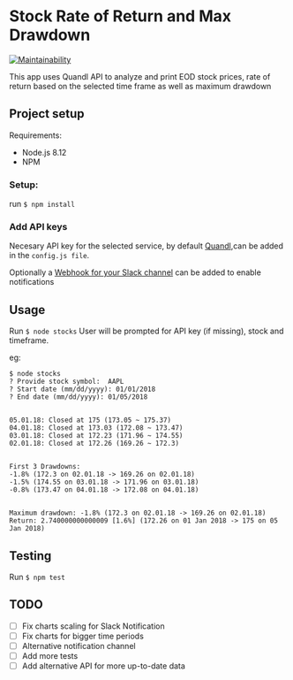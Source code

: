 # Stock Rate of Return and Max Drawdown

[![Maintainability](https://api.codeclimate.com/v1/badges/a8a2a7f1a4fb1f6756aa/maintainability)](https://codeclimate.com/github/AndreiFitai/stock_return_maxdrawdown/maintainability)

This app uses Quandl API to analyze and print EOD stock prices, rate of return based on the selected time frame as well as maximum drawdown

## Project setup

Requirements:

- Node.js 8.12
- NPM

<!-- prettier-ignore -->
### Setup:

run `$ npm install`

### Add API keys

Necesary API key for the selected service, by default [Quandl](https://www.quandl.com),can be added in the `config.js file`.

Optionally a [Webhook for your Slack channel](https://api.slack.com/incoming-webhooks) can be added to enable notifications

## Usage

Run `$ node stocks`
User will be prompted for API key (if missing), stock and timeframe.

eg:

```
$ node stocks
? Provide stock symbol:  AAPL
? Start date (mm/dd/yyyy): 01/01/2018
? End date (mm/dd/yyyy): 01/05/2018


05.01.18: Closed at 175 (173.05 ~ 175.37)
04.01.18: Closed at 173.03 (172.08 ~ 173.47)
03.01.18: Closed at 172.23 (171.96 ~ 174.55)
02.01.18: Closed at 172.26 (169.26 ~ 172.3)


First 3 Drawdowns:
-1.8% (172.3 on 02.01.18 -> 169.26 on 02.01.18)
-1.5% (174.55 on 03.01.18 -> 171.96 on 03.01.18)
-0.8% (173.47 on 04.01.18 -> 172.08 on 04.01.18)


Maximum drawdown: -1.8% (172.3 on 02.01.18 -> 169.26 on 02.01.18)
Return: 2.740000000000009 [1.6%] (172.26 on 01 Jan 2018 -> 175 on 05 Jan 2018)
```

## Testing

Run `$ npm test`

## TODO

- [ ] Fix charts scaling for Slack Notification
- [ ] Fix charts for bigger time periods
- [ ] Alternative notification channel
- [ ] Add more tests
- [ ] Add alternative API for more up-to-date data
